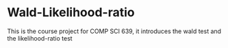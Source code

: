 # Wald-Likelihood-ratio
This is the course project for COMP SCI 639, it introduces the wald test and the likelihood-ratio test

